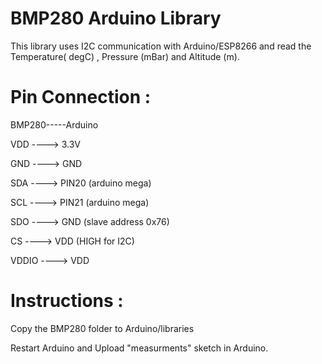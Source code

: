 BMP280 Arduino Library
======================

This library uses I2C communication with Arduino/ESP8266 and read the Temperature( degC) , Pressure (mBar) and Altitude (m).


Pin Connection : 
======

BMP280-----Arduino

VDD   ----> 3.3V

GND   ----> GND

SDA   ----> PIN20 (arduino mega)

SCL   ----> PIN21 (arduino mega)

SDO   ----> GND   (slave address 0x76)

CS    ----> VDD   (HIGH for I2C)

VDDIO ----> VDD


Instructions :
=============

Copy the BMP280 folder to Arduino/libraries

Restart Arduino and Upload "measurments" sketch in Arduino.




